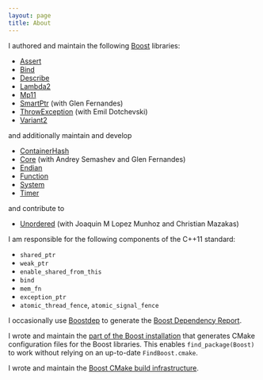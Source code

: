 ```yaml
---
layout: page
title: About
---
```


I authored and maintain the following [Boost](https://www.boost.org/) libraries:

* [Assert](https://boost.org/libs/assert)
* [Bind](https://boost.org/libs/bind)
* [Describe](https://boost.org/libs/describe)
* [Lambda2](https://boost.org/libs/lambda2)
* [Mp11](https://boost.org/libs/mp11)
* [SmartPtr](https://boost.org/libs/smart_ptr) (with Glen Fernandes)
* [ThrowException](https://boost.org/libs/throw_exception) (with Emil Dotchevski)
* [Variant2](https://boost.org/libs/variant2)

and additionally maintain and develop

* [ContainerHash](https://boost.org/libs/container_hash)
* [Core](https://boost.org/libs/core) (with Andrey Semashev and Glen Fernandes)
* [Endian](https://boost.org/libs/endian)
* [Function](https://boost.org/libs/function)
* [System](https://boost.org/libs/system)
* [Timer](https://boost.org/libs/timer)

and contribute to

* [Unordered](https://boost.org/libs/unordered) (with Joaquin M Lopez Munhoz and Christian Mazakas)

I am responsible for the following components of the C++11 standard:

* `shared_ptr`
* `weak_ptr`
* `enable_shared_from_this`
* `bind`
* `mem_fn`
* `exception_ptr`
* `atomic_thread_fence`, `atomic_signal_fence`

I occasionally use [Boostdep](https://boost.org/tools/boostdep)
to generate the [Boost Dependency Report](https://pdimov.github.io/boostdep-report).

I wrote and maintain the
[part of the Boost installation](https://github.com/boostorg/boost_install)
that generates CMake configuration files for the Boost libraries. This enables
`find_package(Boost)` to work without relying on an up-to-date `FindBoost.cmake`.

I wrote and maintain the
[Boost CMake build infrastructure](https://github.com/boostorg/cmake).
